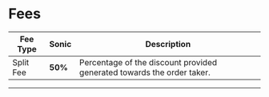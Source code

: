 # Fees


| Fee Type                 | Sonic | Description                                                            |
|--------------------------|--------------|------------------------------------------------------------------------|
| Split Fee                | **50%**      | Percentage of the discount provided generated towards the order taker. |
---
